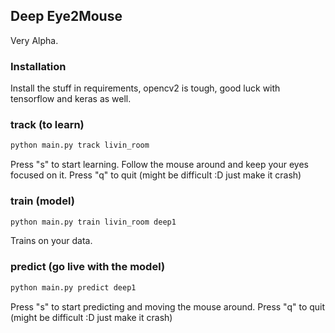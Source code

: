 ## Deep Eye2Mouse

Very Alpha.

### Installation

Install the stuff in requirements, opencv2 is tough, good luck with tensorflow and keras as well.

### track (to learn)

```bash
python main.py track livin_room
```

Press "s" to start learning. Follow the mouse around and keep your eyes focused on it.
Press "q" to quit (might be difficult :D just make it crash)

### train (model)

```bash
python main.py train livin_room deep1
```

Trains on your data.

### predict (go live with the model)

```bash
python main.py predict deep1
```

Press "s" to start predicting and moving the mouse around.
Press "q" to quit (might be difficult :D just make it crash)
